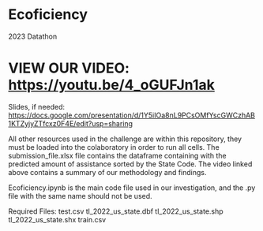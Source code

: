 # Ecoficiency
2023 Datathon


# VIEW OUR VIDEO: https://youtu.be/4_oGUFJn1ak
Slides, if needed: https://docs.google.com/presentation/d/1Y5iIOa8nL9PCsOMfYscGWCzhAB1KTZyjyZTfcxz0F4E/edit?usp=sharing

All other resources used in the challenge are within this repository, they must be loaded into the colaboratory in order to run all cells.
The submission_file.xlsx file contains the dataframe containing with the predicted amount of assistance sorted by the State Code.
The video linked above contains a summary of our methodology and findings.

Ecoficiency.ipynb is the main code file used in our investigation, and the .py file with the same name should not be used.

Required Files:
test.csv
tl_2022_us_state.dbf
tl_2022_us_state.shp
tl_2022_us_state.shx
train.csv
